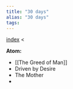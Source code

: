 ```yaml
---
title: "30 days"
alias: "30 days"
tags: 
---
```


[index](/.md) < 

**Atom:** 

- [[The Greed of Man]]
- Driven by Desire
- The Mother
- 